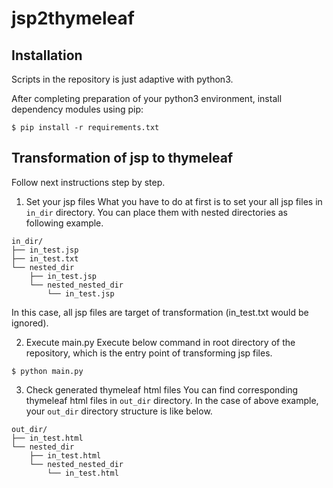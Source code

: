 # jsp2thymeleaf

## Installation
Scripts in the repository is just adaptive with python3.

After completing preparation of your python3 environment, install dependency modules using pip:
```
$ pip install -r requirements.txt
```

## Transformation of jsp to thymeleaf
Follow next instructions step by step.
1. Set your jsp files
  What you have to do at first is to set your all jsp files in `in_dir` directory.
  You can place them with nested directories as following example.
  ```
  in_dir/
  ├── in_test.jsp
  ├── in_test.txt
  └── nested_dir
      ├── in_test.jsp
      └── nested_nested_dir
          └── in_test.jsp
  ```
  In this case, all jsp files are target of transformation (in_test.txt would be ignored).

2. Execute main.py
  Execute below command in root directory of the repository, which is the entry point of transforming jsp files.
  ```
  $ python main.py
  ```

3. Check generated thymeleaf html files
  You can find corresponding thymeleaf html files in `out_dir` directory.
  In the case of above example, your `out_dir` directory structure is like below.
  ```
  out_dir/
  ├── in_test.html
  └── nested_dir
      ├── in_test.html
      └── nested_nested_dir
          └── in_test.html
  ```

